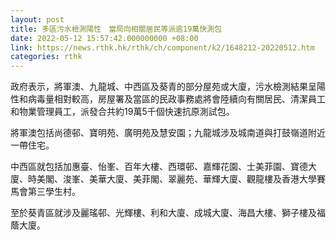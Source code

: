 ```yaml
---
layout: post
title: 多區污水檢測陽性　當局向相關居民等派逾19萬快測包
date: 2022-05-12 15:57:42.000000000 +08:00
link: https://news.rthk.hk/rthk/ch/component/k2/1648212-20220512.htm
categories: rthk
---
```


政府表示，將軍澳、九龍城、中西區及葵青的部分屋苑或大廈，污水檢測結果呈陽性和病毒量相對較高，房屋署及當區的民政事務處將會陸續向有關居民、清潔員工和物業管理員工，派發合共約19萬5千個快速抗原測試包。

將軍澳包括尚德邨、寶明苑、廣明苑及慧安園；九龍城涉及城南道與打鼓嶺道附近一帶住宅。

中西區就包括加惠臺、怡峯、百年大樓、西環邨、嘉輝花園、士美菲園、寶德大廈、時美閣、浚峯、美華大廈、美菲閣、翠麗苑、華輝大廈、觀龍樓及香港大學賽馬會第三學生村。

至於葵青區就涉及麗瑤邨、光輝樓、利和大廈、成城大廈、海昌大樓、獅子樓及福蔭大廈。
